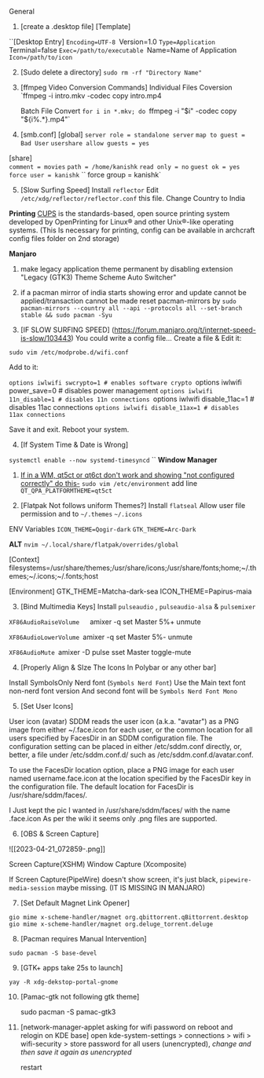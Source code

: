 General 

1. [create a .desktop file]
[Template]

``[Desktop Entry]
`Encoding=UTF-8
`Version=1.0
`Type=Application
`Terminal=false
`Exec=/path/to/executable
`Name=Name of Application
`Icon=/path/to/icon`

2. [Sudo delete a directory]
    `sudo rm -rf "Directory Name"`

 3. [ffmpeg Video Conversion Commands]
    Individual Files Coversion
    `ffmpeg -i intro.mkv -codec copy intro.mp4

    Batch File Convert
    `for i in *.mkv; do
    `ffmpeg -i "$i" -codec copy "${i%.*}.mp4"`

4. [smb.conf]
[global]
`server role = standalone server`
`map to guest = Bad User`
`usershare allow guests = yes`
  
[share]  
`comment = movies`
`path = /home/kanishk`
`read only = no`
`guest ok = yes`
`force user = kanishk`
`` force group = kanishk`

5. [Slow Surfing Speed]
Install `reflector`
Edit `/etc/xdg/reflector/reflector.conf` this file.
Change Country to India

**Printing**
[CUPS](https://openprinting.github.io/cups/) is the standards-based, open source printing system developed by OpenPrinting for Linux® and other Unix®-like operating systems. (This Is necessary for printing, config can be available in archcraft config files folder on 2nd storage)

**Manjaro**

1. make legacy application theme permanent by disabling extension "Legacy (GTK3) Theme Scheme Auto Switcher"

2. if a pacman mirror of india starts showing error and update cannot be applied/transaction cannot be made reset pacman-mirrors by
`sudo pacman-mirrors --country all --api --protocols all --set-branch stable && sudo pacman -Syu`
 3. [IF SLOW SURFING SPEED]
 (https://forum.manjaro.org/t/internet-speed-is-slow/103443)
 You could write a config file…
Create a file & Edit it:

`sudo vim /etc/modprobe.d/wifi.conf`

Add to it:

`options iwlwifi swcrypto=1 # enables software crypto
`options iwlwifi power_save=0 # disables power management
`options iwlwifi 11n_disable=1 # disables 11n connections
`options iwlwifi disable_11ac=1 # disables 11ac connections
`options iwlwifi disable_11ax=1 # disables 11ax connections`

Save it and exit.
Reboot your system.

4. [If System Time & Date is Wrong]

`systemctl enable --now systemd-timesyncd`
``
**Window Manager**

1. [If in a WM, qt5ct or qt6ct don't work and showing "not configured correctly" do this-](https://github.com/desktop-app/qt5ct)
`sudo vim /etc/environment`
add line `QT_QPA_PLATFORMTHEME=qt5ct`

2. [Flatpak Not follows uniform Themes?]
Install `flatseal` 
Allow user file permission
and to `~/.themes` `~/.icons`

ENV Variables 
`ICON_THEME=Qogir-dark` ``GTK_THEME=Arc-Dark``

**ALT**
`nvim ~/.local/share/flatpak/overrides/global`

[Context]
filesystems=/usr/share/themes;/usr/share/icons;/usr/share/fonts;home;~/.themes;~/.icons;~/.fonts;host

[Environment]
GTK_THEME=Matcha-dark-sea
ICON_THEME=Papirus-maia

3. [Bind Multimedia Keys]
Install `pulseaudio` , `pulseaudio-alsa` & `pulsemixer` 

`XF86AudioRaiseVolume  
 `amixer -q set Master 5%+ unmute

`XF86AudioLowerVolume
  `amixer -q set Master 5%- unmute
  
`XF86AudioMute
  `amixer -D pulse sset Master toggle-mute       

4. [Properly Align & SIze The Icons In Polybar or any other bar]
 
 Install SymbolsOnly Nerd font (`Symbols Nerd Font`)
 Use the Main text font non-nerd font version
 And second font will be `Symbols Nerd Font Mono `

5. [Set User Icons]

User icon (avatar) SDDM reads the user icon (a.k.a. "avatar") as a PNG image from either ~/.face.icon for each user, or the common location for all users specified by FacesDir in an SDDM configuration file. The configuration setting can be placed in either /etc/sddm.conf directly, or, better, a file under /etc/sddm.conf.d/ such as /etc/sddm.conf.d/avatar.conf.

To use the FacesDir location option, place a PNG image for each user named username.face.icon at the location specified by the FacesDir key in the configuration file. The default location for FacesDir is /usr/share/sddm/faces/. 

I Just kept the pic I wanted in /usr/share/sddm/faces/ with the name <user-name>.face.icon As per the wiki it seems only .png files are supported.

6. [OBS & Screen Capture]

![[2023-04-21_072859-.png]]

Screen Capture(XSHM)
Window Capture (Xcomposite)

If Screen Capture(PipeWire) doesn't show screen, it's just black, `pipewire-media-session` maybe missing. (IT IS MISSING IN MANJARO)

7. [Set Default Magnet Link Opener]

`gio mime x-scheme-handler/magnet org.qbittorrent.qBittorrent.desktop`
`gio mime x-scheme-handler/magnet org.deluge_torrent.deluge`

8. [Pacman requires Manual Intervention]

`sudo pacman -S base-devel`

9. [GTK+ apps take 25s to launch]

`yay -R xdg-dekstop-portal-gnome`

10. [Pamac-gtk not following gtk theme]

	sudo pacman -S pamac-gtk3

11. [network-manager-applet asking for wifi password on reboot and relogin on KDE base]
	open kde-system-settings > connections > wifi > wifi-security > store password for all users (unencrypted), *change and then save it again as unencrypted*

	restart